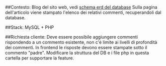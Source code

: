 ##Contesto:
Blog del sito web, vedi [schema erd del database](https://app.diagrams.net/#Hgiorgioshots%2Fshots-interview%2Fmaster%2Fsimplified-ecommerce-erd.drawio)
Sulla pagina dell'articolo viene stampato l'elenco dei relativi commenti, recuperandoli dal database.

##Stack:
MySQL + PHP

##Richiesta cliente:
Deve essere possibile aggiungere commenti rispondendo a un commento esistente,
non c'è limite ai livelli di profondità dei commenti.
In frontend le risposte devono essere stampate sotto il commento "padre".
Modificare la struttura del DB e i file php in questa cartella per supportare la feature. 
